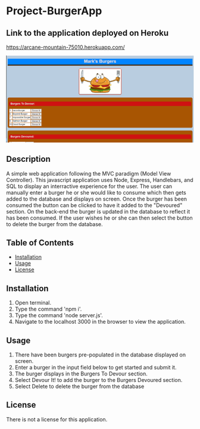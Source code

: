 # Project-BurgerApp

## Link to the application deployed on Heroku

https://arcane-mountain-75010.herokuapp.com/

<img src="images/burger_app_thumbnail.PNG">

## Description 
A simple web application following the MVC paradigm (Model View Controller). This javascript application uses Node, Express, Handlebars, and SQL to display an interractive experience for the user. The user can manually enter a burger he or she would like to consume which then gets added to the database and displays on screen. Once the burger has been consumed the button can be clicked to have it added to the "Devoured" section. On the back-end the burger is updated in the database to reflect it has been consumed. If the user wishes he or she can then select the button to delete the burger from the database.


## Table of Contents 
* [Installation](#installation) 
* [Usage](#usage) 
* [License](#license) 
 
## Installation 
1. Open terminal.
2. Type the command 'npm i'.
3. Type the command 'node server.js'.
4. Navigate to the localhost 3000 in the browser to view the application.
 
## Usage 
1. There have been burgers pre-populated in the database displayed on screen.
2. Enter a burger in the input field below to get started and submit it.
3. The burger displays in the Burgers To Devour section.
4. Select Devour It! to add the burger to the Burgers Devoured section.
5. Select Delete to delete the burger from the database
 
## License 
There is not a license for this application. 
